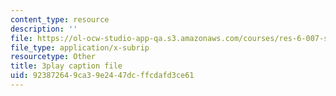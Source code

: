 ```yaml
---
content_type: resource
description: ''
file: https://ol-ocw-studio-app-qa.s3.amazonaws.com/courses/res-6-007-signals-and-systems-spring-2011/923872649ca39e2447dcffcdafd3ce61_KJnAy6hzetw.srt
file_type: application/x-subrip
resourcetype: Other
title: 3play caption file
uid: 92387264-9ca3-9e24-47dc-ffcdafd3ce61
---
```

